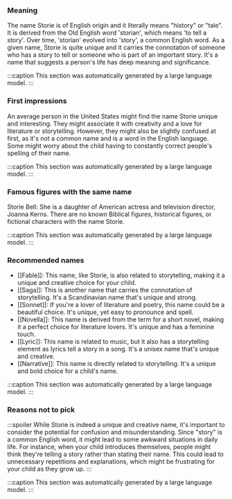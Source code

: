 ### Meaning
The name Storie is of English origin and it literally means "history" or "tale". It is derived from the Old English word 'storian', which means 'to tell a story'. Over time, 'storian' evolved into 'story', a common English word. As a given name, Storie is quite unique and it carries the connotation of someone who has a story to tell or someone who is part of an important story. It's a name that suggests a person's life has deep meaning and significance.

:::caption
This section was automatically generated by a large language model.
:::

### First impressions
An average person in the United States might find the name Storie unique and interesting. They might associate it with creativity and a love for literature or storytelling. However, they might also be slightly confused at first, as it's not a common name and is a word in the English language. Some might worry about the child having to constantly correct people's spelling of their name.

:::caption
This section was automatically generated by a large language model.
:::

### Famous figures with the same name
Storie Bell: She is a daughter of American actress and television director, Joanna Kerns.
There are no known Biblical figures, historical figures, or fictional characters with the name Storie.

:::caption
This section was automatically generated by a large language model.
:::

### Recommended names
- [[Fable]]: This name, like Storie, is also related to storytelling, making it a unique and creative choice for your child.
- [[Saga]]: This is another name that carries the connotation of storytelling. It's a Scandinavian name that's unique and strong.
- [[Sonnet]]: If you're a lover of literature and poetry, this name could be a beautiful choice. It's unique, yet easy to pronounce and spell.
- [[Novella]]: This name is derived from the term for a short novel, making it a perfect choice for literature lovers. It's unique and has a feminine touch.
- [[Lyric]]: This name is related to music, but it also has a storytelling element as lyrics tell a story in a song. It's a unisex name that's unique and creative.
- [[Narrative]]: This name is directly related to storytelling. It's a unique and bold choice for a child's name.

:::caption
This section was automatically generated by a large language model.
:::

### Reasons not to pick
:::spoiler
While Storie is indeed a unique and creative name, it's important to consider the potential for confusion and misunderstanding. Since "story" is a common English word, it might lead to some awkward situations in daily life. For instance, when your child introduces themselves, people might think they're telling a story rather than stating their name. This could lead to unnecessary repetitions and explanations, which might be frustrating for your child as they grow up.
:::

:::caption
This section was automatically generated by a large language model.
:::